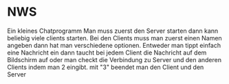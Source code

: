# NWS
Ein kleines Chatprogramm
Man muss zuerst den Server starten dann kann beliebig viele clients starten. 
Bei den Clients muss man zuerst einen Namen angeben dann hat man verschiedene optionen. Entweder man tippt einfach eine Nachricht ein dann taucht bei jedem Client die Nachricht
auf dem Bildschirm auf oder man checkt die Verbindung zu Server und den anderen Clients indem man 2 eingibt.
mit "3" beendet man den Client und den Server
